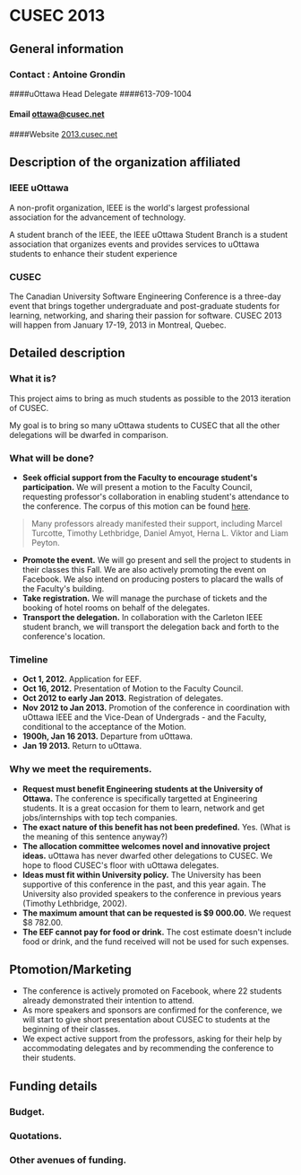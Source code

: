 # CUSEC 2013
## General information
### Contact : Antoine Grondin
####uOttawa Head Delegate
####613-709-1004
#### Email [ottawa@cusec.net](mailto:ottawa@cusec.net)
####Website [2013.cusec.net](http://2013.cusec.net)

## Description of the organization affiliated
### IEEE uOttawa
A non-profit organization, IEEE is the world's largest professional association for the advancement of technology.

A student branch of the IEEE, the IEEE uOttawa Student Branch is a student association that organizes events and provides services to uOttawa students to enhance their student experience
### CUSEC
The Canadian University Software Engineering Conference is a three-day event that brings together undergraduate and post-graduate students for learning, networking, and sharing their passion for software. CUSEC 2013 will happen from January 17-19, 2013 in Montreal, Quebec.

## Detailed description
### What it is?
This project aims to bring as much students as possible to the 2013 iteration of CUSEC.

My goal is to bring so many uOttawa students to CUSEC that all the other delegations 
 will be dwarfed in comparison.

### What will be done?
* __Seek official support from the Faculty to encourage student's participation.__ We will present a motion to the Faculty Council, requesting professor's collaboration in enabling student's attendance to the conference.  The corpus of this motion can be found [here][1].  

> Many professors already manifested their support, including Marcel Turcotte, Timothy Lethbridge, Daniel Amyot, Herna L. Viktor and Liam Peyton.

* __Promote the event.__ We will go present and sell the project to students in their classes this Fall.  We are also actively promoting the event on Facebook.  We also intend on producing posters to placard the walls of the Faculty's building.
* __Take registration.__ We will manage the purchase of tickets and the booking of hotel rooms on behalf of the delegates.
* __Transport the delegation.__ In collaboration with the Carleton IEEE student branch, we will transport the delegation back and forth to the conference's location.

### Timeline
* __Oct 1, 2012.__ Application for EEF.
* __Oct 16, 2012.__ Presentation of Motion to the Faculty Council.
* __Oct 2012 to early Jan 2013.__ Registration of delegates.
* __Nov 2012 to Jan 2013.__  Promotion of the conference in coordination with uOttawa IEEE and the Vice-Dean of Undergrads - and the Faculty, conditional to the acceptance of the Motion.
* __1900h, Jan 16 2013.__ Departure from uOttawa.
* __Jan 19 2013.__ Return to uOttawa.

### Why we meet the requirements.
* __Request must benefit Engineering students at the University of Ottawa.__ The conference is specifically targetted at Engineering students.  It is a great occasion for them to learn, network and get jobs/internships with top tech companies.
* __The exact nature of this benefit has not been predefined.__ Yes.  (What is the meaning of this sentence anyway?)
* __The allocation committee welcomes novel and innovative project ideas.__ uOttawa has never dwarfed other delegations to CUSEC.  We hope to flood CUSEC's floor with uOttawa delegates.
* __Ideas must fit within University policy.__ The University has been supportive of this conference in the past, and this year again.  The University also provided speakers to the conference in previous years (Timothy Lethbridge, 2002).
* __The maximum amount that can be requested is $9 000.00.__ We request $8 782.00.
* __The EEF cannot pay for food or drink.__ The cost estimate doesn't include food or drink, and the fund received will not be used for such expenses.

## Ptomotion/Marketing
* The conference is actively promoted on Facebook, where 22 students already demonstrated their intention to attend.
* As more speakers and sponsors are confirmed for the conference, we will start to give short presentation about CUSEC to students at the beginning of their classes.
* We expect active support from the professors, asking for their help by accommodating delegates and by recommending the conference to their students.

## Funding details
### Budget.
### Quotations.
### Other avenues of funding.
[1]: https://github.com/AntoineGrondin/uOttawa-at-CUSEC/blob/master/Motion.md